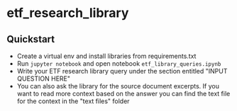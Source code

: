 # etf_research_library


## Quickstart

- Create a virtual env and install libraries from requirements.txt
- Run `jupyter notebook` and open notebook `etf_library_queries.ipynb`
- Write your ETF research library query under the section entitled "INPUT QUESTION HERE"
- You can also ask the library for the source document excerpts. If you want to read more context based on the answer you can find the text file for the context in the "text files" folder
